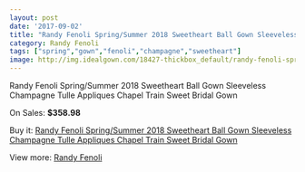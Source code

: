 ```yaml
---
layout: post
date: '2017-09-02'
title: "Randy Fenoli Spring/Summer 2018 Sweetheart Ball Gown Sleeveless Champagne Tulle Appliques Chapel Train Sweet Bridal Gown"
category: Randy Fenoli
tags: ["spring","gown","fenoli","champagne","sweetheart"]
image: http://img.idealgown.com/18427-thickbox_default/randy-fenoli-spring-summer-2018-sweetheart-ball-gown-sleeveless-champagne-tulle-appliques-chapel-train-sweet-bridal-gown.jpg
---
```

Randy Fenoli Spring/Summer 2018 Sweetheart Ball Gown Sleeveless Champagne Tulle Appliques Chapel Train Sweet Bridal Gown

On Sales: **$358.98**
<a href="https://www.idealgown.com/en/randy-fenoli/7116-randy-fenoli-spring-summer-2018-sweetheart-ball-gown-sleeveless-champagne-tulle-appliques-chapel-train-sweet-bridal-gown.html"><amp-img layout="responsive" width="600" height="600" src="//img.idealgown.com/18427-thickbox_default/randy-fenoli-spring-summer-2018-sweetheart-ball-gown-sleeveless-champagne-tulle-appliques-chapel-train-sweet-bridal-gown.jpg" alt="Randy Fenoli Spring/Summer 2018 Sweetheart Ball Gown Sleeveless Champagne Tulle Appliques Chapel Train Sweet Bridal Gown 0" /></a>
<a href="https://www.idealgown.com/en/randy-fenoli/7116-randy-fenoli-spring-summer-2018-sweetheart-ball-gown-sleeveless-champagne-tulle-appliques-chapel-train-sweet-bridal-gown.html"><amp-img layout="responsive" width="600" height="600" src="//img.idealgown.com/18428-thickbox_default/randy-fenoli-spring-summer-2018-sweetheart-ball-gown-sleeveless-champagne-tulle-appliques-chapel-train-sweet-bridal-gown.jpg" alt="Randy Fenoli Spring/Summer 2018 Sweetheart Ball Gown Sleeveless Champagne Tulle Appliques Chapel Train Sweet Bridal Gown 1" /></a>

Buy it: [Randy Fenoli Spring/Summer 2018 Sweetheart Ball Gown Sleeveless Champagne Tulle Appliques Chapel Train Sweet Bridal Gown](https://www.idealgown.com/en/randy-fenoli/7116-randy-fenoli-spring-summer-2018-sweetheart-ball-gown-sleeveless-champagne-tulle-appliques-chapel-train-sweet-bridal-gown.html "Randy Fenoli Spring/Summer 2018 Sweetheart Ball Gown Sleeveless Champagne Tulle Appliques Chapel Train Sweet Bridal Gown")

View more: [Randy Fenoli](https://www.idealgown.com/en/134-randy-fenoli "Randy Fenoli")